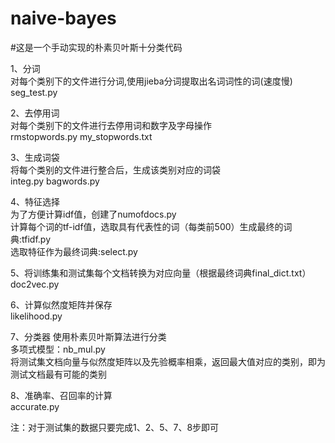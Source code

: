 # naive-bayes
#这是一个手动实现的朴素贝叶斯十分类代码

1、分词<br/>
对每个类别下的文件进行分词,使用jieba分词提取出名词词性的词(速度慢)<br/>
seg_test.py<br/>

2、去停用词<br/>
对每个类别下的文件进行去停用词和数字及字母操作<br/>
rmstopwords.py my_stopwords.txt<br/>

3、生成词袋<br/>
将每个类别的文件进行整合后，生成该类别对应的词袋<br/>
integ.py bagwords.py<br/>

4、特征选择<br/>
为了方便计算idf值，创建了numofdocs.py<br/>
计算每个词的tf-idf值，选取具有代表性的词（每类前500）生成最终的词典:tfidf.py<br/>
选取特征作为最终词典:select.py<br/>

5、将训练集和测试集每个文档转换为对应向量（根据最终词典final_dict.txt）<br/>
doc2vec.py<br/>

6、计算似然度矩阵并保存<br/>
likelihood.py<br/>

7、分类器
使用朴素贝叶斯算法进行分类<br/>
多项式模型：nb_mul.py   <br/>
将测试集文档向量与似然度矩阵以及先验概率相乘，返回最大值对应的类别，即为测试文档最有可能的类别

8、准确率、召回率的计算<br/>
accurate.py<br/>

注：对于测试集的数据只要完成1、2、5、7、8步即可
